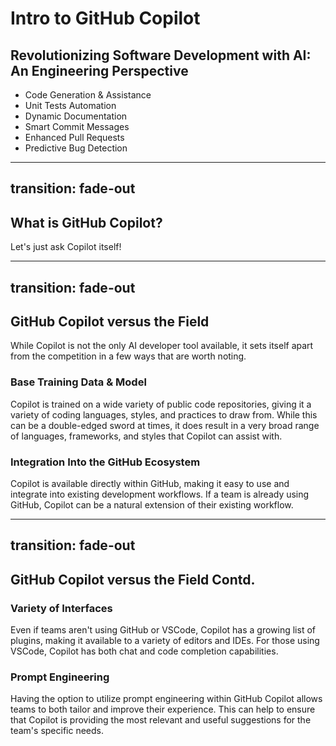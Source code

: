 # Intro to GitHub Copilot
## Revolutionizing Software Development with AI: An Engineering Perspective

<v-clicks>

- Code Generation & Assistance
- Unit Tests Automation
- Dynamic Documentation
- Smart Commit Messages
- Enhanced Pull Requests
- Predictive Bug Detection

</v-clicks>

---
transition: fade-out
---
## What is GitHub Copilot?
Let's just ask Copilot itself!

---
transition: fade-out
---
## GitHub Copilot versus the Field
While Copilot is not the only AI developer tool available, it sets itself apart from the competition in a few ways that are worth noting.

### Base Training Data & Model
Copilot is trained on a wide variety of public code repositories, giving it a variety of coding languages, styles, and practices to draw from.  While this can be a double-edged sword at times, it does result in a very broad range of languages, frameworks, and styles that Copilot can assist with.

### Integration Into the GitHub Ecosystem

Copilot is available directly within GitHub, making it easy to use and integrate into existing development workflows. If a team is already using GitHub, Copilot can be a natural extension of their existing workflow.

---
transition: fade-out
---
## GitHub Copilot versus the Field Contd.
### Variety of Interfaces  
Even if teams aren't using GitHub or VSCode, Copilot has a growing list of plugins, making it available to a variety of editors and IDEs. For those using VSCode, Copilot has both chat and code completion capabilities.


### Prompt Engineering  
Having the option to utilize prompt engineering within GitHub Copilot allows teams to both tailor and improve their experience. This can help to ensure that Copilot is providing the most relevant and useful suggestions for the team's specific needs.
